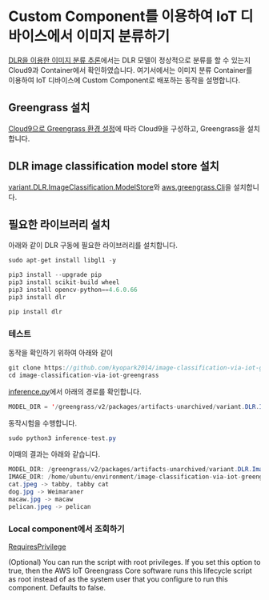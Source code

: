 # Custom Component를 이용하여 IoT 디바이스에서 이미지 분류하기

[DLR을 이용한 이미지 분류 추론](https://github.com/kyopark2014/image-classification-via-iot-greengrass/tree/main/dlr-inference)에서는 DLR 모델이 정상적으로 분류를 할 수 있는지 Cloud9과 Container에서 확인하였습니다. 여기서에서는 이미지 분류 Container를 이용하여 IoT 디바이스에 Custom Component로 배포하는 동작을 설명합니다. 

## Greengrass 설치

[Cloud9으로 Greengrass 환경 설정](https://github.com/kyopark2014/iot-greengrass/blob/main/cloud9.md)에 따라 Cloud9을 구성하고, Greengrass을 설치합니다.

## DLR image classification model store 설치

[variant.DLR.ImageClassification.ModelStore](https://docs.aws.amazon.com/greengrass/v2/developerguide/dlr-image-classification-model-store-component.html?icmpid=docs_gg_console)와 [aws.greengrass.Cli](https://docs.aws.amazon.com/greengrass/v2/developerguide/greengrass-cli-component.html?icmpid=docs_gg_console)을 설치합니다.

## 필요한 라이브러리 설치

아래와 같이 DLR 구동에 필요한 라이브러리를 설치합니다. 

```java
sudo apt-get install libgl1 -y

pip3 install --upgrade pip
pip3 install scikit-build wheel 
pip3 install opencv-python==4.6.0.66 
pip3 install dlr

pip install dlr 
```

### 테스트 

동작을 확인하기 위하여 아래와 같이 

```java
git clone https://github.com/kyopark2014/image-classification-via-iot-greengrass
cd image-classification-via-iot-greengrass
```

[inference.py]()에서 아래의 경로를 확인합니다. 

```java
MODEL_DIR = '/greengrass/v2/packages/artifacts-unarchived/variant.DLR.ImageClassification.ModelStore/2.1.9/DLR-resnet50-x86_64-cpu-ImageClassification'
```

동작시험을 수행합니다.

```java
sudo python3 inference-test.py 
```

이때의 결과는 아래와 같습니다.
```java
MODEL_DIR: /greengrass/v2/packages/artifacts-unarchived/variant.DLR.ImageClassification.ModelStore/2.1.9/DLR-resnet50-x86_64-cpu-ImageClassification
IMAGE_DIR: /home/ubuntu/environment/image-classification-via-iot-greengrass/dlr-inference/images
cat.jpeg -> tabby, tabby cat
dog.jpg -> Weimaraner
macaw.jpg -> macaw
pelican.jpeg -> pelican
```


### Local component에서 조회하기 


[RequiresPrivilege](https://docs.aws.amazon.com/greengrass/v2/developerguide/component-recipe-reference.html)

(Optional) You can run the script with root privileges. If you set this option to true, then the AWS IoT Greengrass Core software runs this lifecycle script as root instead of as the system user that you configure to run this component. Defaults to false.
